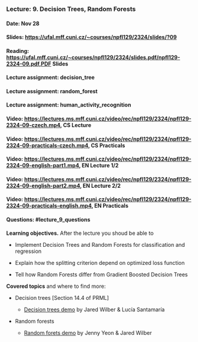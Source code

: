 ### Lecture: 9. Decision Trees, Random Forests
#### Date: Nov 28
#### Slides: https://ufal.mff.cuni.cz/~courses/npfl129/2324/slides/?09
#### Reading: https://ufal.mff.cuni.cz/~courses/npfl129/2324/slides.pdf/npfl129-2324-09.pdf,PDF Slides
#### Lecture assignment: decision_tree
#### Lecture assignment: random_forest
#### Lecture assignment: human_activity_recognition
#### Video: https://lectures.ms.mff.cuni.cz/video/rec/npfl129/2324/npfl129-2324-09-czech.mp4, CS Lecture
#### Video: https://lectures.ms.mff.cuni.cz/video/rec/npfl129/2324/npfl129-2324-09-practicals-czech.mp4, CS Practicals
#### Video: https://lectures.ms.mff.cuni.cz/video/rec/npfl129/2324/npfl129-2324-09-english-part1.mp4, EN Lecture 1/2
#### Video: https://lectures.ms.mff.cuni.cz/video/rec/npfl129/2324/npfl129-2324-09-english-part2.mp4, EN Lecture 2/2
#### Video: https://lectures.ms.mff.cuni.cz/video/rec/npfl129/2324/npfl129-2324-09-practicals-english.mp4, EN Practicals
#### Questions: #lecture_9_questions

**Learning objectives.** After the lecture you shoud be able to

- Implement Decision Trees and Random Forests for classification and regression

- Explain how the splitting criterion depend on optimized loss function

- Tell how Random Forests differ from Gradient Boosted Decision Trees

**Covered topics** and where to find more:

- Decision trees [Section 14.4 of PRML]
  - [Decision trees demo](https://mlu-explain.github.io/decision-tree/) by Jared Wilber & Lucía Santamaría

- Random forests
  - [Random forets demo](https://mlu-explain.github.io/random-forest/) by Jenny Yeon & Jared Wilber
